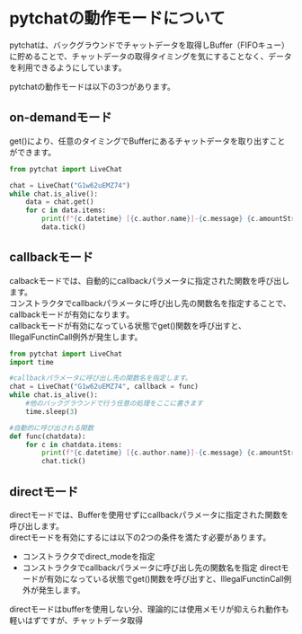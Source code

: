 # pytchatの動作モードについて

pytchatは、バックグラウンドでチャットデータを取得しBuffer（FIFOキュー）に貯めることで、チャットデータの取得タイミングを気にすることなく、データを利用できるようにしています。

pytchatの動作モードは以下の3つがあります。

## on-demandモード
get()により、任意のタイミングでBufferにあるチャットデータを取り出すことができます。
```python
from pytchat import LiveChat

chat = LiveChat("G1w62uEMZ74")
while chat.is_alive():
    data = chat.get()
    for c in data.items:
        print(f"{c.datetime} [{c.author.name}]-{c.message} {c.amountString}")
        data.tick()
```
## callbackモード
calbackモードでは、自動的にcallbackパラメータに指定された関数を呼び出します。<br>
コンストラクタでcallbackパラメータに呼び出し先の関数名を指定することで、callbackモードが有効になります。<br>
callbackモードが有効になっている状態でget()関数を呼び出すと、IllegalFunctinCall例外が発生します。<br>

```python
from pytchat import LiveChat
import time

#callbackパラメータに呼び出し先の関数名を指定します。
chat = LiveChat("G1w62uEMZ74", callback = func)
while chat.is_alive():
    #他のバックグラウンドで行う任意の処理をここに書きます
    time.sleep(3)

#自動的に呼び出される関数
def func(chatdata):
    for c in chatdata.items:
        print(f"{c.datetime} [{c.author.name}]-{c.message} {c.amountString}")
        chat.tick()
```
## directモード
directモードでは、Bufferを使用せずにcallbackパラメータに指定された関数を呼び出します。<br>
directモードを有効にするには以下の2つの条件を満たす必要があります。
+ コンストラクタでdirect_modeを指定
+ コンストラクタでcallbackパラメータに呼び出し先の関数名を指定
directモードが有効になっている状態でget()関数を呼び出すと、IllegalFunctinCall例外が発生します。<br>

directモードはbufferを使用しない分、理論的には使用メモリが抑えられ動作も軽いはずですが、チャットデータ取得

